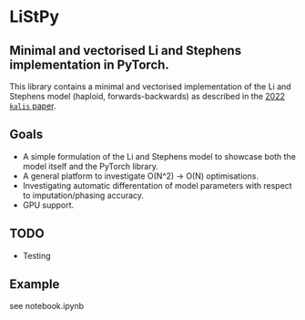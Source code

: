 # LiStPy
## Minimal and vectorised Li and Stephens implementation in PyTorch.

This library contains a minimal and vectorised implementation of the Li and Stephens model (haploid, forwards-backwards) as described in the [2022 `kalis` paper](https://arxiv.org/abs/2212.11403). 

## Goals
- A simple formulation of the Li and Stephens model to showcase both the model itself and the PyTorch library.
- A general platform to investigate O(N^2) -> O(N) optimisations.
- Investigating automatic differentation of model parameters with respect to imputation/phasing accuracy.
- GPU support.

## TODO
- Testing

## Example

see notebook.ipynb
